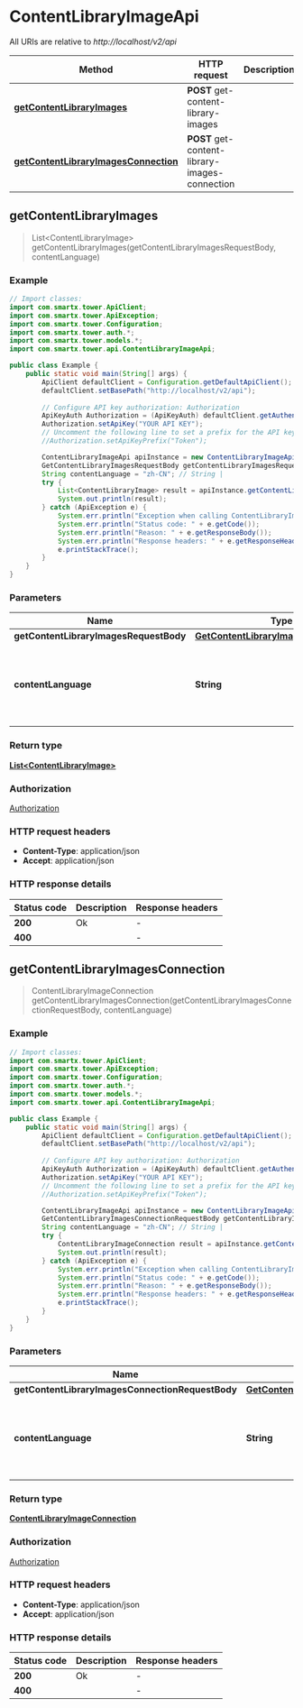 # ContentLibraryImageApi

All URIs are relative to *http://localhost/v2/api*

Method | HTTP request | Description
------------- | ------------- | -------------
[**getContentLibraryImages**](ContentLibraryImageApi.md#getContentLibraryImages) | **POST** get-content-library-images | 
[**getContentLibraryImagesConnection**](ContentLibraryImageApi.md#getContentLibraryImagesConnection) | **POST** get-content-library-images-connection | 



## getContentLibraryImages

> List&lt;ContentLibraryImage&gt; getContentLibraryImages(getContentLibraryImagesRequestBody, contentLanguage)



### Example

```java
// Import classes:
import com.smartx.tower.ApiClient;
import com.smartx.tower.ApiException;
import com.smartx.tower.Configuration;
import com.smartx.tower.auth.*;
import com.smartx.tower.models.*;
import com.smartx.tower.api.ContentLibraryImageApi;

public class Example {
    public static void main(String[] args) {
        ApiClient defaultClient = Configuration.getDefaultApiClient();
        defaultClient.setBasePath("http://localhost/v2/api");
        
        // Configure API key authorization: Authorization
        ApiKeyAuth Authorization = (ApiKeyAuth) defaultClient.getAuthentication("Authorization");
        Authorization.setApiKey("YOUR API KEY");
        // Uncomment the following line to set a prefix for the API key, e.g. "Token" (defaults to null)
        //Authorization.setApiKeyPrefix("Token");

        ContentLibraryImageApi apiInstance = new ContentLibraryImageApi(defaultClient);
        GetContentLibraryImagesRequestBody getContentLibraryImagesRequestBody = new GetContentLibraryImagesRequestBody(); // GetContentLibraryImagesRequestBody | 
        String contentLanguage = "zh-CN"; // String | 
        try {
            List<ContentLibraryImage> result = apiInstance.getContentLibraryImages(getContentLibraryImagesRequestBody, contentLanguage);
            System.out.println(result);
        } catch (ApiException e) {
            System.err.println("Exception when calling ContentLibraryImageApi#getContentLibraryImages");
            System.err.println("Status code: " + e.getCode());
            System.err.println("Reason: " + e.getResponseBody());
            System.err.println("Response headers: " + e.getResponseHeaders());
            e.printStackTrace();
        }
    }
}
```

### Parameters


Name | Type | Description  | Notes
------------- | ------------- | ------------- | -------------
 **getContentLibraryImagesRequestBody** | [**GetContentLibraryImagesRequestBody**](GetContentLibraryImagesRequestBody.md)|  |
 **contentLanguage** | **String**|  | [optional] [default to en-US] [enum: zh-CN, en-US]

### Return type

[**List&lt;ContentLibraryImage&gt;**](ContentLibraryImage.md)

### Authorization

[Authorization](../README.md#Authorization)

### HTTP request headers

- **Content-Type**: application/json
- **Accept**: application/json


### HTTP response details
| Status code | Description | Response headers |
|-------------|-------------|------------------|
| **200** | Ok |  -  |
| **400** |  |  -  |


## getContentLibraryImagesConnection

> ContentLibraryImageConnection getContentLibraryImagesConnection(getContentLibraryImagesConnectionRequestBody, contentLanguage)



### Example

```java
// Import classes:
import com.smartx.tower.ApiClient;
import com.smartx.tower.ApiException;
import com.smartx.tower.Configuration;
import com.smartx.tower.auth.*;
import com.smartx.tower.models.*;
import com.smartx.tower.api.ContentLibraryImageApi;

public class Example {
    public static void main(String[] args) {
        ApiClient defaultClient = Configuration.getDefaultApiClient();
        defaultClient.setBasePath("http://localhost/v2/api");
        
        // Configure API key authorization: Authorization
        ApiKeyAuth Authorization = (ApiKeyAuth) defaultClient.getAuthentication("Authorization");
        Authorization.setApiKey("YOUR API KEY");
        // Uncomment the following line to set a prefix for the API key, e.g. "Token" (defaults to null)
        //Authorization.setApiKeyPrefix("Token");

        ContentLibraryImageApi apiInstance = new ContentLibraryImageApi(defaultClient);
        GetContentLibraryImagesConnectionRequestBody getContentLibraryImagesConnectionRequestBody = new GetContentLibraryImagesConnectionRequestBody(); // GetContentLibraryImagesConnectionRequestBody | 
        String contentLanguage = "zh-CN"; // String | 
        try {
            ContentLibraryImageConnection result = apiInstance.getContentLibraryImagesConnection(getContentLibraryImagesConnectionRequestBody, contentLanguage);
            System.out.println(result);
        } catch (ApiException e) {
            System.err.println("Exception when calling ContentLibraryImageApi#getContentLibraryImagesConnection");
            System.err.println("Status code: " + e.getCode());
            System.err.println("Reason: " + e.getResponseBody());
            System.err.println("Response headers: " + e.getResponseHeaders());
            e.printStackTrace();
        }
    }
}
```

### Parameters


Name | Type | Description  | Notes
------------- | ------------- | ------------- | -------------
 **getContentLibraryImagesConnectionRequestBody** | [**GetContentLibraryImagesConnectionRequestBody**](GetContentLibraryImagesConnectionRequestBody.md)|  |
 **contentLanguage** | **String**|  | [optional] [default to en-US] [enum: zh-CN, en-US]

### Return type

[**ContentLibraryImageConnection**](ContentLibraryImageConnection.md)

### Authorization

[Authorization](../README.md#Authorization)

### HTTP request headers

- **Content-Type**: application/json
- **Accept**: application/json


### HTTP response details
| Status code | Description | Response headers |
|-------------|-------------|------------------|
| **200** | Ok |  -  |
| **400** |  |  -  |

